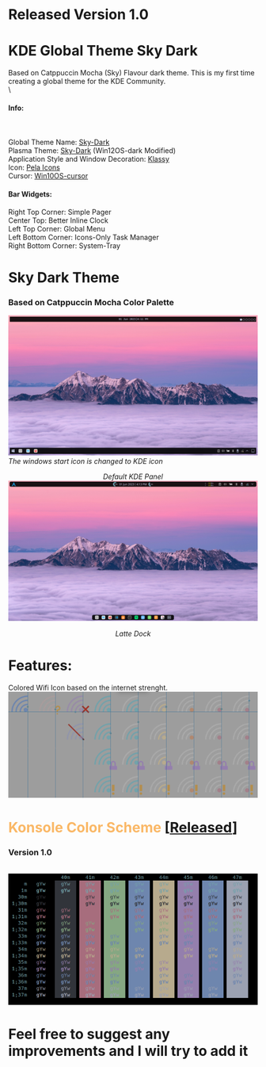 # Released Version 1.0
# KDE Global Theme Sky Dark
Based on  Catppuccin Mocha (Sky) Flavour dark theme. This is my first time creating a global theme for the KDE Community. 
\
\
#### Info: ####
\
\
Global Theme Name: <a href="">Sky-Dark</a>
\
Plasma Theme: <a href="">Sky-Dark</a> (Win12OS-dark Modified)
\
Application Style and Window Decoration: <a href="https://github.com/paulmcauley/klassy">Klassy</a>
\
Icon: <a href="https://store.kde.org/p/1279924">Pela Icons</a>
\
Cursor: <a href="https://www.pling.com/p/1383064">Win10OS-cursor</a>
#### Bar Widgets: ####
Right Top Corner: Simple Pager
\
Center Top: Better Inline Clock
\
Left Top Corner: Global Menu
\
Left Bottom Corner: Icons-Only Task Manager
\
Right Bottom Corner: System-Tray
# Sky Dark Theme

### Based on Catppuccin Mocha Color Palette
![alt text](https://github.com/Jayy-Dev/Global-Theme-Sky-Dark/blob/main/preview/preview.png?raw=true)
*The windows start icon is changed to KDE icon*

*<p align=center>Default KDE Panel</a>*
\
![alt text](https://github.com/Jayy-Dev/Global-Theme-Sky-Dark/blob/main/preview/latte-dock.png?raw=true)

*<p align=center>Latte Dock</a>*

# Features:
Colored Wifi Icon based on the internet strenght.
![alt text](https://github.com/Jayy-Dev/Global-Theme-Sky-Dark/blob/main/preview/network.png?raw=true)
<!--
  MIT License
-->
# <span style="color: #fab867;">Konsole Color Scheme</span> [<a href="https://github.com/Jayy-Dev/Konsole-Sky-Dark">Released</a>]
### Version 1.0
\
![alt text](https://github.com/Jayy-Dev/Konsole-Sky-Dark/blob/main/preview.png?raw=true)

# Feel free to suggest any improvements and I will try to add it
